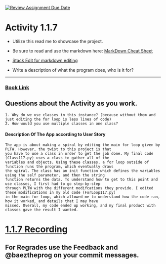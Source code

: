 [![Review Assignment Due Date](https://classroom.github.com/assets/deadline-readme-button-22041afd0340ce965d47ae6ef1cefeee28c7c493a6346c4f15d667ab976d596c.svg)](https://classroom.github.com/a/K3waziIG)
# Activity 1.1.7

* Utilize this read me to showcase the project.
* Be sure to read and use the markdown here:
[MarkDown Cheat Sheet](https://github.com/adam-p/markdown-here/wiki/Markdown-Cheatsheet)
* [Stack Edit for markdown editing](https://stackedit.io)

* Write a description of what the program does, who is it for?
---




### [Book Link](https://pltw.read.inkling.com/a/b/5310c007377c46e28d745961310f0c2e/p/88fb6ad306ee44d0b055d9008ace8e80)


## Questions about the Activity as you work. 
```
1. Why do we use classes in this instance? (because without them and just editing the for loop is less lines of code)
2. How would you use multiple classes in one class?
```
#### Description Of The App according to User Story
```
The app is about making a spiral by editing the main for loop given by PLTW. However, the twist to this project is that
you have to use a class in order to get the job done. My final code (Class117.py) uses a class to gather all of the
variables and objects. Using these classes, a for loop outside of function runs the program, which eventually draws
the spiral. The class has an init function which defines the variables using the self parameter, and then the string
function returns the data. To understand how to get to this point and use classes, I first had to go step-by-step
through PLTW with the different modifcations they provide. I edited these modifications in my old code (ForLoop117.py)
in the main for loop, which allowed me to understand how the code ran, how it worked, and details that I may have
missed. Overall, my code ended up working, and my final product with classes gave the result I wanted.
```
# [1.1.7 Recording](1.1.7Recording.mp4)
## For Regrades use the Feedback and @baeztheprog on your commit messages.
